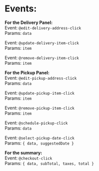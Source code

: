 # Events:


**For the Delivery Panel:**<br>
Event: `@edit-delivery-address-click`<br>
Params: `data`

Event: `@update-delivery-item-click`<br>
Params: `item`

Event: `@remove-delivery-item-click`<br>
Params: `item`

**For the Pickup Panel:**<br>
Event: `@edit-pickup-address-click`<br>
Params: `data`

Event: `@update-pickup-item-click`<br>
Params: `item`

Event: `@remove-pickup-item-click`<br>
Params: `item`

Event: `@schedule-pickup-click`<br>
Params: `data`

Event: `@select-pickup-date-click`<br>
Params: `{ data, suggestedDate }`

**For the summary:**<br>
Event: `@checkout-click`<br>
Params: `{ data, subTotal, taxes, total }`
